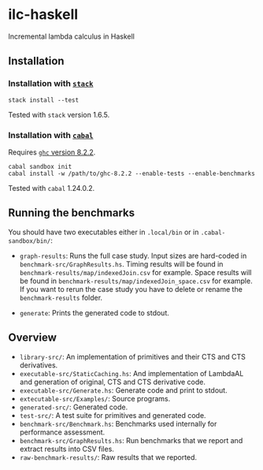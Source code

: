 # ilc-haskell

Incremental lambda calculus in Haskell

## Installation

### Installation with [`stack`](https://docs.haskellstack.org/en/stable/README/)

```
stack install --test
```

Tested with `stack` version 1.6.5.

### Installation with [`cabal`](https://www.haskell.org/cabal/download.html)

Requires [`ghc` version 8.2.2](https://www.haskell.org/ghc/download_ghc_8_2_2.html).

```
cabal sandbox init
cabal install -w /path/to/ghc-8.2.2 --enable-tests --enable-benchmarks
```

Tested with `cabal` 1.24.0.2.

## Running the benchmarks

You should have two executables either in `.local/bin` or in `.cabal-sandbox/bin/`:

- `graph-results`: Runs the full case study. Input sizes are hard-coded in `benchmark-src/GraphResults.hs`. Timing results will be found in `benchmark-results/map/indexedJoin.csv` for example. Space results will be found in `benchmark-results/map/indexedJoin_space.csv` for example. If you want to rerun the case study you have to delete or rename the `benchmark-results` folder.

- `generate`: Prints the generated code to stdout.

## Overview

- `library-src/`: An implementation of primitives and their CTS and CTS derivatives.
- `executable-src/StaticCaching.hs`: And implementation of LambdaAL and generation of original, CTS and CTS derivative code.
- `executable-src/Generate.hs`: Generate code and print to stdout.
- `extecutable-src/Examples/`: Source programs.
- `generated-src/`: Generated code.
- `test-src/`: A test suite for primitives and generated code.
- `benchmark-src/Benchmark.hs`: Benchmarks used internally for performance assessment.
- `benchmark-src/GraphResults.hs`: Run benchmarks that we report and extract results into CSV files.
- `raw-benchmark-results/`: Raw results that we reported.

